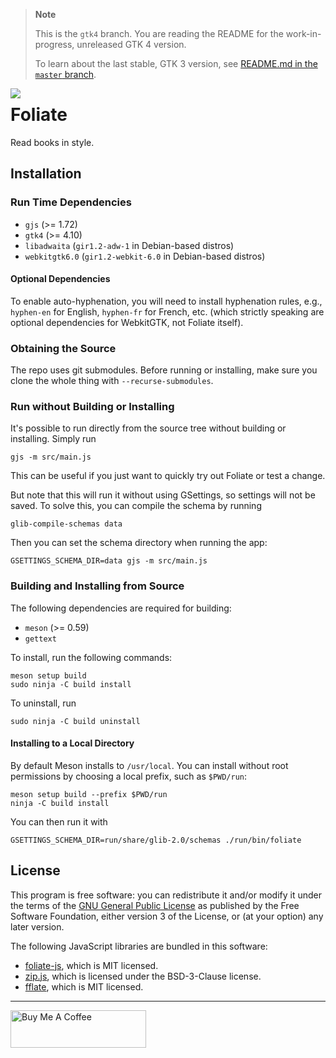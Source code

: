 > **Note**
> 
> This is the `gtk4` branch. You are reading the README for the work-in-progress, unreleased GTK 4 version.
> 
> To learn about the last stable, GTK 3 version, see [README.md in the `master` branch](https://github.com/johnfactotum/foliate/blob/master/README.md).

<img src="data/com.github.johnfactotum.Foliate.svg" align="left">

# Foliate

Read books in style.

## Installation

### Run Time Dependencies

- `gjs` (>= 1.72)
- `gtk4` (>= 4.10)
- `libadwaita` (`gir1.2-adw-1` in Debian-based distros)
- `webkitgtk6.0` (`gir1.2-webkit-6.0` in Debian-based distros)

#### Optional Dependencies

To enable auto-hyphenation, you will need to install hyphenation rules, e.g., `hyphen-en` for English, `hyphen-fr` for French, etc. (which strictly speaking are optional dependencies for WebkitGTK, not Foliate itself).

### Obtaining the Source

The repo uses git submodules. Before running or installing, make sure you clone the whole thing with `--recurse-submodules`.

### Run without Building or Installing

It's possible to run directly from the source tree without building or installing. Simply run

```
gjs -m src/main.js
```

This can be useful if you just want to quickly try out Foliate or test a change.

But note that this will run it without using GSettings, so settings will not be saved. To solve this, you can compile the schema by running

```
glib-compile-schemas data
```

Then you can set the schema directory when running the app:

```
GSETTINGS_SCHEMA_DIR=data gjs -m src/main.js
```

### Building and Installing from Source

The following dependencies are required for building:

- `meson` (>= 0.59)
- `gettext`

To install, run the following commands:

```
meson setup build
sudo ninja -C build install
```

To uninstall, run

```
sudo ninja -C build uninstall
```

#### Installing to a Local Directory

By default Meson installs to `/usr/local`. You can install without root permissions by choosing a local prefix, such as `$PWD/run`:

```
meson setup build --prefix $PWD/run
ninja -C build install
```

You can then run it with

```
GSETTINGS_SCHEMA_DIR=run/share/glib-2.0/schemas ./run/bin/foliate
```

## License

This program is free software: you can redistribute it and/or modify it under the terms of the [GNU General Public License](https://www.gnu.org/licenses/gpl.html) as published by the Free Software Foundation, either version 3 of the License, or (at your option) any later version.

The following JavaScript libraries are bundled in this software:

* [foliate-js](https://github.com/johnfactotum/foliate-js), which is MIT licensed.
* [zip.js](https://github.com/gildas-lormeau/zip.js), which is licensed under the BSD-3-Clause license.
* [fflate](https://github.com/101arrowz/fflate), which is MIT licensed.

---

<a href="https://www.buymeacoffee.com/johnfactotum" target="_blank"><img src="https://cdn.buymeacoffee.com/buttons/v2/default-yellow.png" alt="Buy Me A Coffee" style="height: 60px !important;width: 217px !important;" ></a>
